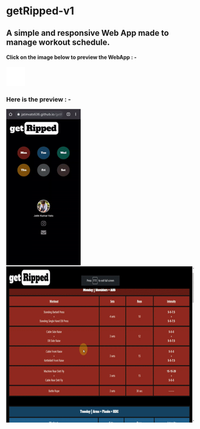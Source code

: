 # getRipped-v1
## A simple and responsive Web App made to manage workout schedule.<br>
#### Click on the image below to preview the WebApp : - 
<a href="https://jatinvats636.github.io/getRipped-v1_webApp/" target="_blank"><img width="50" src="/images/ms-icon-310x310.png" /></a>
### Here is the preview : -
<p><img src="/video/getRipped_mobile.gif" height=420>&nbsp;<img src="/video/getRipped_desktop.gif" height=420></p>
